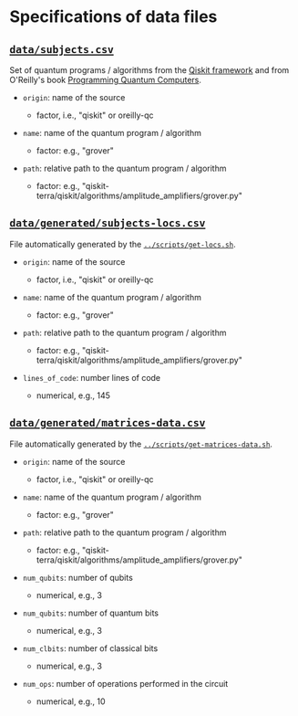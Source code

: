 # Specifications of data files

## [`data/subjects.csv`](data/subjects.csv)

Set of quantum programs / algorithms from the [Qiskit framework](https://github.com/Qiskit) and from O'Reilly's book [Programming Quantum Computers](https://github.com/oreilly-qc/oreilly-qc.github.io/tree/master/samples/Qiskit).

- `origin`: name of the source
  * factor, i.e., "qiskit" or oreilly-qc

- `name`: name of the quantum program / algorithm
  * factor: e.g., "grover"

- `path`: relative path to the quantum program / algorithm
  * factor: e.g., "qiskit-terra/qiskit/algorithms/amplitude_amplifiers/grover.py"

## [`data/generated/subjects-locs.csv`](data/generated/subjects-locs.csv)

File automatically generated by the [`../scripts/get-locs.sh`](../scripts/get-locs.sh).

- `origin`: name of the source
  * factor, i.e., "qiskit" or oreilly-qc

- `name`: name of the quantum program / algorithm
  * factor: e.g., "grover"

- `path`: relative path to the quantum program / algorithm
  * factor: e.g., "qiskit-terra/qiskit/algorithms/amplitude_amplifiers/grover.py"

- `lines_of_code`: number lines of code
  * numerical, e.g., 145

## [`data/generated/matrices-data.csv`](data/generated/matrices-data.csv)

File automatically generated by the [`../scripts/get-matrices-data.sh`](../scripts/get-matrices-data.sh).

- `origin`: name of the source
  * factor, i.e., "qiskit" or oreilly-qc

- `name`: name of the quantum program / algorithm
  * factor: e.g., "grover"

- `path`: relative path to the quantum program / algorithm
  * factor: e.g., "qiskit-terra/qiskit/algorithms/amplitude_amplifiers/grover.py"

- `num_qubits`: number of qubits
  * numerical, e.g., 3

- `num_qubits`: number of quantum bits
  * numerical, e.g., 3

- `num_clbits`: number of classical bits
  * numerical, e.g., 3

- `num_ops`: number of operations performed in the circuit
  * numerical, e.g., 10
